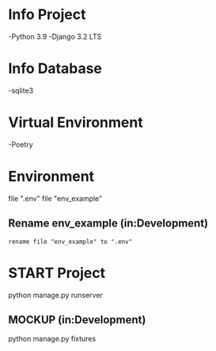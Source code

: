 # Info Project

-Python 3.9
-Django 3.2 LTS

# Info Database

-sqlite3

# Virtual Environment

-Poetry

# Environment

file ".env"
file "env_example"

## Rename env_example (in:Development)

    rename file "env_example" to ".env"

# START Project

python manage.py runserver

## MOCKUP (in:Development)

python manage.py fixtures
